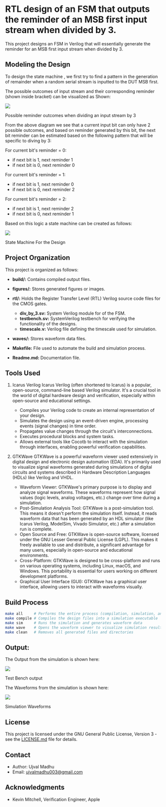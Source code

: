 # RTL design of an FSM that outputs the reminder of an MSB first input stream when divided by 3.

This project designs an FSM in Verilog that will essentially generate the reminder for an MSB first input stream when divided by 3.


## Modeling the Design

To design the state machine , we first try to find a pattern in the generation of remainder when a random serial stream is inputted to the DUT MSB first.

The possible outcomes of input stream and their corresponding reminder (shown inside bracket) can be visualized as Shown:

<p>
    <img src = "./figures/Div_by_3.png" />
    <figcaption>Possible reminder outcomes when dividing an input stream by 3</figcaption>
</p>


From the above diagram we see that a current input bit can only have 2 possible outcomes, and based on reminder generated by this bit, the next bit reminder can be estimated based on the following pattern that will be specific to diving by 3:

For current bit's reminder = 0:
- if next bit is 1, next reminder 1
- if next bit is 0, next reminder 0

For current bit's reminder = 1:
- if next bit is 1, next reminder 0
- if next bit is 0, next reminder 2

For current bit's reminder = 2:
- if next bit is 1, next reminder 2
- if next bit is 0, next reminder 1


Based on this logic a state machine can be created as follows:

<p>
    <img src = "./figures/Divide_by_3_State_Machine.png" />
    <figcaption>State Machine For the Design</figcaption>
</p>



## Project Organization

This project is organized as follows:

* **build/:** Contains compiled output files.
* **figures/:** Stores generated figures or images.
* **rtl/:** Holds the Register Transfer Level (RTL) Verilog source code files for the CMOS gates.
    * **div_by_3.sv:** System Verilog module for of the FSM.
    * **testbench.sv:** SystemVerilog testbench for verifying the functionality of the designs.
    * **timescale.v:** Verilog file defining the timescale used for simulation.

* **waves/:** Stores waveform data files.
* **Makefile:** File used to automate the build and simulation process.
* **Readme.md:** Documentation file.



## Tools Used

1. Icarus Verilog
    Icarus Verilog (often shortened to Icarus) is a popular, open-source, command-line based Verilog simulator. It's a crucial tool in the world of digital hardware design and verification, especially within open-source and educational settings.
    - Compiles your Verilog code to create an internal representation of your design.
    - Simulates the design using an event-driven engine, processing events (signal changes) in time order.
    - Propagates value changes through the circuit's interconnections.
    - Executes procedural blocks and system tasks.
    - Allows external tools like Cocotb to interact with the simulation through interfaces, enabling powerful verification capabilities.

4. GTKWave
    GTKWave is a powerful waveform viewer used extensively in digital design and electronic design automation (EDA). It's primarily used to visualize signal waveforms generated during simulations of digital circuits and systems described in Hardware Description Languages (HDLs) like Verilog and VHDL.

    - Waveform Viewer: GTKWave's primary purpose is to display and analyze signal waveforms. These waveforms represent how signal values (logic levels, analog voltages, etc.) change over time during a simulation.
    - Post-Simulation Analysis Tool: GTKWave is a post-simulation tool. This means it doesn't perform the simulation itself. Instead, it reads waveform data that has been generated by an HDL simulator (like Icarus Verilog, ModelSim, Vivado Simulator, etc.) after a simulation run is complete.
    - Open Source and Free: GTKWave is open-source software, licensed under the GNU Lesser General Public License (LGPL). This makes it freely available to use and distribute, a significant advantage for many users, especially in open-source and educational environments.
    - Cross-Platform: GTKWave is designed to be cross-platform and runs on various operating systems, including Linux, macOS, and Windows. This portability is essential for users working on different development platforms.
    - Graphical User Interface (GUI): GTKWave has a graphical user interface, allowing users to interact with waveforms visually.


## Build Process

```bash
make all     # Performs the entire process (compilation, simulation, and waveform viewing)
make compile # Compiles the design files into a simulation executable
make sim     # Runs the simulation and generates waveform data
make wave    # Opens the waveform viewer to visualize simulation results
make clean   # Removes all generated files and directories
```

## Output:

The Output from the simulation is shown here:
<p>
    <img src = "./figures/tb_output.png"/>
    <figcaption>Test Bench output</figcaption>
</p>

The Waveforms from the simulation is shown here:
<p>
    <img src = "./figures/waveforms.png"/>
    <figcaption>Simulation Waveforms</figcaption>
</p>

## License

This project is licensed under the GNU General Public License, Version 3 - see the [LICENSE.md](LICENSE.md) file for details.

## Contact

- Author: Ujval Madhu
- Email: ujvalmadhu003@gmail.com

## Acknowledgments

- Kevin Mitchell, Verification Engineer, Apple